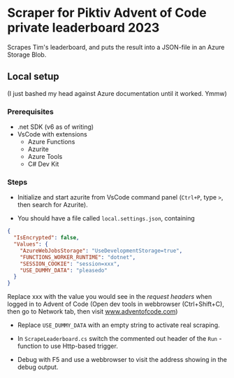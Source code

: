 # Scraper for Piktiv Advent of Code private leaderboard 2023

Scrapes Tim's leaderboard, and puts the result into a JSON-file in an Azure Storage Blob.

## Local setup

(I just bashed my head against Azure documentation until it worked. Ymmw)

### Prerequisites

* .net SDK (v6 as of writing)
* VsCode with extensions
  * Azure Functions
  * Azurite
  * Azure Tools
  * C# Dev Kit

### Steps

* Initialize and start azurite from VsCode command panel (`Ctrl+P`, type `>`, then search for Azurite).

* You should have a file called `local.settings.json`, containing

```json
{
  "IsEncrypted": false,
  "Values": {
    "AzureWebJobsStorage": "UseDevelopmentStorage=true",
    "FUNCTIONS_WORKER_RUNTIME": "dotnet",
    "SESSION_COOKIE": "session=xxx",
    "USE_DUMMY_DATA": "pleasedo"
  }
}
```

Replace xxx with the value you would see in the _request headers_ when logged in to Advent of Code (Open dev tools in webbrowser (Ctrl+Shift+C), then go to Network tab, then visit www.adventofcode.com)

* Replace `USE_DUMMY_DATA` with an empty string to activate real scraping.

* In `ScrapeLeaderboard.cs` switch the commented out header of the `Run` -function to use Http-based trigger.

* Debug with F5 and use a webbrowser to visit the address showing in the debug output.